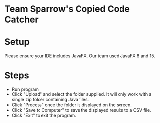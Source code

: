 # Team Sparrow's Copied Code Catcher

# Setup
Please ensure your IDE includes JavaFX. Our team used JavaFX 8 and 15.

# Steps
- Run program
- Click "Upload" and select the folder supplied. It will only work with a single zip folder containing Java files.
- Click "Process" once the folder is displayed on the screen.
- Click "Save to Computer" to save the displayed results to a CSV file.
- Click "Exit" to exit the program.

